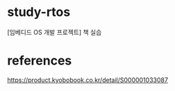 # study-rtos
[임베디드 OS 개발 프로젝트] 책 실습

# references
https://product.kyobobook.co.kr/detail/S000001033087
